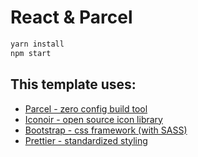 # React & Parcel

```sh
yarn install
npm start
```

## This template uses:

- [Parcel - zero config build tool](https://parceljs.org/)
- [Iconoir - open source icon library](https://github.com/iconoir-icons/iconoir)
- [Bootstrap - css framework (with SASS)](https://getbootstrap.com/)
- [Prettier - standardized styling](https://prettier.io/)